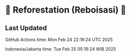 
# 🌳 Reforestation (Reboisasi) 🌲

## Last Updated

GitHub Actions time: Mon Feb 24 22:19:24 UTC 2025

Indonesia/Jakarta time: Tue Feb 25 05:19:24 WIB 2025
